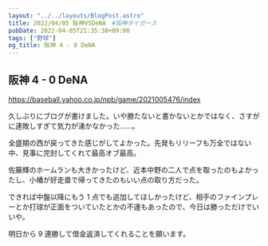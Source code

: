 ```yaml
---
layout: "../../layouts/BlogPost.astro"
title: 2022/04/05 阪神VSDeNA　#阪神タイガース
pubDate: 2022-04-05T21:35:38+09:00
tags: ["野球"]
og_title: 阪神 4 - 0 DeNA
---
```


## 阪神 4 - 0 DeNA

https://baseball.yahoo.co.jp/npb/game/2021005476/index

久しぶりにブログが書けました。いや勝たないと書かないとかではなく、さすがに連敗しすぎて気力が湧かなかった……。

全盛期の西が戻ってきた感じがしてよかった。先発もリリーフも万全ではない中、見事に完封してくれて最高オブ最高。

佐藤輝のホームランも大きかったけど、近本中野の二人で点を取ったのもよかったし、小幡が好走塁で帰ってきたのもいい点の取り方だった。

できれば中盤以降にもう 1 点でも追加してほしかったけど、相手のファインプレーとか打球が正面をついていたとかの不運もあったので、今日は勝っただけでいいや。

明日から 9 連勝して借金返済してくれることを願います。
